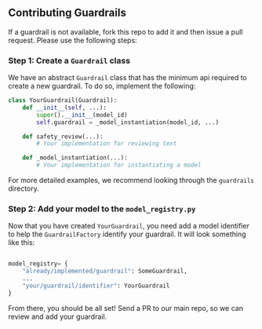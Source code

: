 ## Contributing Guardrails

If a guardrail is not available, fork this repo to add it and then issue a pull request. Please use the following steps:

### Step 1: Create a `Guardrail` class

We have an abstract `Guardrail` class that has the minimum api required to create a new guardrail. To do so, implement the following:

```python
class YourGuardrail(Guardrail):
    def __init__(self, ...):
        super().__init__(model_id)
        self.guardrail = _model_instantiation(model_id, ...)

    def safety_review(...):
        # Your implementation for reviewing text

    def _model_instantiation(...):
        # Your implementation for instantiating a model
```

For more detailed examples, we recommend looking through the `guardrails` directory.

### Step 2: Add your model to the `model_registry.py`

Now that you have created `YourGuardrail`, you need add a model identifier to help the `GuardrailFactory` identify your guardrail. It will look something like this:

```python

model_registry= {
    "already/implemented/guardrail": SomeGuardrail,
    ...
    "your/guardrail/identifier": YourGuardrail
}
```

From there, you should be all set! Send a PR to our main repo, so we can review and add your guardrail.
